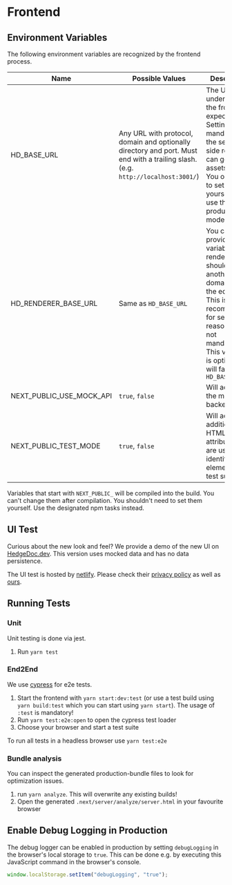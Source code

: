 # Frontend

## Environment Variables

The following environment variables are recognized by the frontend process.

| Name                     | Possible Values                                                                                                                  | Description                                                                                                                                                                                                       |
| ------------------------ | -------------------------------------------------------------------------------------------------------------------------------- | ----------------------------------------------------------------------------------------------------------------------------------------------------------------------------------------------------------------- |
| HD_BASE_URL              | Any URL with protocol, domain and optionally directory and port. Must end with a trailing slash. (e.g. `http://localhost:3001/`) | The URL under which the frontend is expected. Setting this is mandatory so the server side rendering can generate assets URLs. You only need to set this yourself if you use the production mode.                 |
| HD_RENDERER_BASE_URL     | Same as `HD_BASE_URL`                                                                                                            | You can provide this variable if the renderer should use another domain than the editor. This is recommended for security reasons but not mandatory. This variable is optional and will fallback to `HD_BASE_URL` |
| NEXT_PUBLIC_USE_MOCK_API | `true`, `false`                                                                                                                  | Will activate the mocked backend                                                                                                                                                                                  |
| NEXT_PUBLIC_TEST_MODE    | `true`, `false`                                                                                                                  | Will activate additional HTML attributes that are used to identify elements for test suits.                                                                                                                       |

Variables that start with `NEXT_PUBLIC_` will be compiled into the build. You can't change them
after compilation. You shouldn't need to set them yourself. Use the designated npm tasks instead.

## UI Test

Curious about the new look and feel? We provide a demo of the new UI on
[HedgeDoc.dev][hedgedoc-dev]. This version uses mocked data and has no data persistence.

The UI test is hosted by [netlify][netlify]. Please check their [privacy policy][netlify-privacy]
as well as [ours][privacy].

## Running Tests

### Unit

Unit testing is done via jest.

1. Run `yarn test`

### End2End

We use [cypress][cypress] for e2e tests.

1. Start the frontend with `yarn start:dev:test` (or use a test build using `yarn build:test`
   which you can start using `yarn start`). The usage of `:test` is mandatory!
2. Run `yarn test:e2e:open` to open the cypress test loader
3. Choose your browser and start a test suite

To run all tests in a headless browser use `yarn test:e2e`

### Bundle analysis

You can inspect the generated production-bundle files to look for optimization issues.

1. run `yarn analyze`. This will overwrite any existing builds!
2. Open the generated `.next/server/analyze/server.html` in your favourite browser

## Enable Debug Logging in Production

The debug logger can be enabled in production by setting `debugLogging` in the browser's
local storage to `true`. This can be done e.g. by executing this JavaScript command
in the browser's console.

```javascript
window.localStorage.setItem("debugLogging", "true");
```

[hedgedoc-dev]: https://hedgedoc.dev
[netlify]: https://netlify.com
[netlify-privacy]: https://netlify.com/privacy
[privacy]: https://hedgedoc.org/privacy-policy
[cypress]: https://cypress.io
